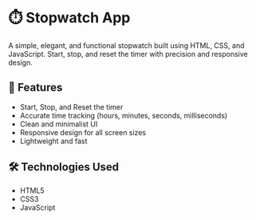 # ⏱️ Stopwatch App

A simple, elegant, and functional stopwatch built using HTML, CSS, and JavaScript. Start, stop, and reset the timer 
with precision and responsive design.

## 🚀 Features

- Start, Stop, and Reset the timer
- Accurate time tracking (hours, minutes, seconds, milliseconds)
- Clean and minimalist UI
- Responsive design for all screen sizes
- Lightweight and fast



## 🛠️ Technologies Used

- HTML5
- CSS3
- JavaScript 


